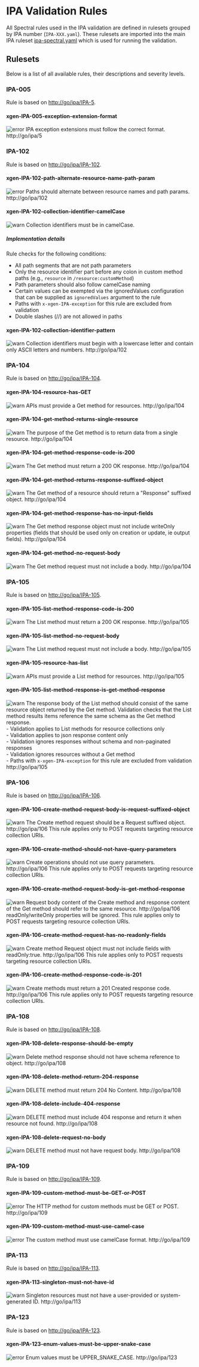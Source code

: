 <!--- NOTE: This README file is generated, please see /scripts/generateRulesetReadme.js --->

# IPA Validation Rules

All Spectral rules used in the IPA validation are defined in rulesets grouped by IPA number (`IPA-XXX.yaml`). These rulesets are imported into the main IPA ruleset [ipa-spectral.yaml](https://github.com/mongodb/openapi/blob/main/tools/spectral/ipa/ipa-spectral.yaml) which is used for running the validation.

## Rulesets

Below is a list of all available rules, their descriptions and severity levels.

### IPA-005

Rule is based on [http://go/ipa/IPA-5](http://go/ipa/IPA-5).

#### xgen-IPA-005-exception-extension-format

 ![error](https://img.shields.io/badge/error-red) 
IPA exception extensions must follow the correct format. http://go/ipa/5



### IPA-102

Rule is based on [http://go/ipa/IPA-102](http://go/ipa/IPA-102).

#### xgen-IPA-102-path-alternate-resource-name-path-param

 ![error](https://img.shields.io/badge/error-red) 
Paths should alternate between resource names and path params. http://go/ipa/102

#### xgen-IPA-102-collection-identifier-camelCase

 ![warn](https://img.shields.io/badge/warning-yellow) 
Collection identifiers must be in camelCase.

 ##### Implementation details
 Rule checks for the following conditions:

   - All path segments that are not path parameters
   - Only the resource identifier part before any colon in custom method paths (e.g., `resource` in `/resource:customMethod`)
   - Path parameters should also follow camelCase naming
   - Certain values can be exempted via the ignoredValues configuration that can be supplied as `ignoredValues` 
   argument to the rule
   - Paths with `x-xgen-IPA-exception` for this rule are excluded from validation
   - Double slashes (//) are not allowed in paths


#### xgen-IPA-102-collection-identifier-pattern

 ![warn](https://img.shields.io/badge/warning-yellow) 
Collection identifiers must begin with a lowercase letter and contain only ASCII letters and numbers. http://go/ipa/102



### IPA-104

Rule is based on [http://go/ipa/IPA-104](http://go/ipa/IPA-104).

#### xgen-IPA-104-resource-has-GET

 ![warn](https://img.shields.io/badge/warning-yellow) 
APIs must provide a Get method for resources. http://go/ipa/104

#### xgen-IPA-104-get-method-returns-single-resource

 ![warn](https://img.shields.io/badge/warning-yellow) 
The purpose of the Get method is to return data from a single resource. http://go/ipa/104

#### xgen-IPA-104-get-method-response-code-is-200

 ![warn](https://img.shields.io/badge/warning-yellow) 
The Get method must return a 200 OK response. http://go/ipa/104

#### xgen-IPA-104-get-method-returns-response-suffixed-object

 ![warn](https://img.shields.io/badge/warning-yellow) 
The Get method of a resource should return a "Response" suffixed object. http://go/ipa/104

#### xgen-IPA-104-get-method-response-has-no-input-fields

 ![warn](https://img.shields.io/badge/warning-yellow) 
The Get method response object must not include writeOnly properties (fields that should be used only on creation or update, ie output fields). http://go/ipa/104

#### xgen-IPA-104-get-method-no-request-body

 ![warn](https://img.shields.io/badge/warning-yellow) 
The Get method request must not include a body. http://go/ipa/104



### IPA-105

Rule is based on [http://go/ipa/IPA-105](http://go/ipa/IPA-105).

#### xgen-IPA-105-list-method-response-code-is-200

 ![warn](https://img.shields.io/badge/warning-yellow) 
The List method must return a 200 OK response. http://go/ipa/105

#### xgen-IPA-105-list-method-no-request-body

 ![warn](https://img.shields.io/badge/warning-yellow) 
The List method request must not include a body. http://go/ipa/105

#### xgen-IPA-105-resource-has-list

 ![warn](https://img.shields.io/badge/warning-yellow) 
APIs must provide a List method for resources. http://go/ipa/105

#### xgen-IPA-105-list-method-response-is-get-method-response

 ![warn](https://img.shields.io/badge/warning-yellow) 
The response body of the List method should consist of the same resource object returned by the Get method. Validation checks that the List method results items reference the same schema as the Get method response.<br/> - Validation applies to List methods for resource collections only<br/> - Validation applies to json response content only<br/> - Validation ignores responses without schema and non-paginated responses<br/> - Validation ignores resources without a Get method<br/> - Paths with `x-xgen-IPA-exception` for this rule are excluded from validation<br/> http://go/ipa/105



### IPA-106

Rule is based on [http://go/ipa/IPA-106](http://go/ipa/IPA-106).

#### xgen-IPA-106-create-method-request-body-is-request-suffixed-object

 ![warn](https://img.shields.io/badge/warning-yellow) 
The Create method request should be a Request suffixed object. http://go/ipa/106 This rule applies only to POST requests targeting resource collection URIs.

#### xgen-IPA-106-create-method-should-not-have-query-parameters

 ![warn](https://img.shields.io/badge/warning-yellow) 
Create operations should not use query parameters. http://go/ipa/106 This rule applies only to POST requests targeting resource collection URIs.

#### xgen-IPA-106-create-method-request-body-is-get-method-response

 ![warn](https://img.shields.io/badge/warning-yellow) 
Request body content of the Create method and response content of the Get method should refer to the same resource. http://go/ipa/106 readOnly/writeOnly properties will be ignored.   This rule applies only to POST requests targeting resource collection URIs.

#### xgen-IPA-106-create-method-request-has-no-readonly-fields

 ![warn](https://img.shields.io/badge/warning-yellow) 
Create method Request object must not include fields with readOnly:true. http://go/ipa/106 This rule applies only to POST requests targeting resource collection URIs.

#### xgen-IPA-106-create-method-response-code-is-201

 ![warn](https://img.shields.io/badge/warning-yellow) 
Create methods must return a 201 Created response code. http://go/ipa/106 This rule applies only to POST requests targeting resource collection URIs.



### IPA-108

Rule is based on [http://go/ipa/IPA-108](http://go/ipa/IPA-108).

#### xgen-IPA-108-delete-response-should-be-empty

 ![warn](https://img.shields.io/badge/warning-yellow) 
Delete method response should not have schema reference to object. http://go/ipa/108

#### xgen-IPA-108-delete-method-return-204-response

 ![warn](https://img.shields.io/badge/warning-yellow) 
DELETE method must return 204 No Content. http://go/ipa/108

#### xgen-IPA-108-delete-include-404-response

 ![warn](https://img.shields.io/badge/warning-yellow) 
DELETE method must include 404 response and return it when resource not found. http://go/ipa/108

#### xgen-IPA-108-delete-request-no-body

 ![warn](https://img.shields.io/badge/warning-yellow) 
DELETE method must not have request body. http://go/ipa/108



### IPA-109

Rule is based on [http://go/ipa/IPA-109](http://go/ipa/IPA-109).

#### xgen-IPA-109-custom-method-must-be-GET-or-POST

 ![error](https://img.shields.io/badge/error-red) 
The HTTP method for custom methods must be GET or POST. http://go/ipa/109

#### xgen-IPA-109-custom-method-must-use-camel-case

 ![error](https://img.shields.io/badge/error-red) 
The custom method must use camelCase format. http://go/ipa/109



### IPA-113

Rule is based on [http://go/ipa/IPA-113](http://go/ipa/IPA-113).

#### xgen-IPA-113-singleton-must-not-have-id

 ![warn](https://img.shields.io/badge/warning-yellow) 
Singleton resources must not have a user-provided or system-generated ID. http://go/ipa/113



### IPA-123

Rule is based on [http://go/ipa/IPA-123](http://go/ipa/IPA-123).

#### xgen-IPA-123-enum-values-must-be-upper-snake-case

 ![error](https://img.shields.io/badge/error-red) 
Enum values must be UPPER_SNAKE_CASE. http://go/ipa/123




